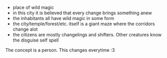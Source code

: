 
- place of wild magic
- in this city it is believed that every change brings something anew
- the inhabitants all have wild magic in some form
- the city/temple/forest/etc. itself is a giant maze where the corridors change alot
- the citizens are mostly changelings and shifters. Other creatures know the disguise self spell

The concept is a person. This changes everytime :3
